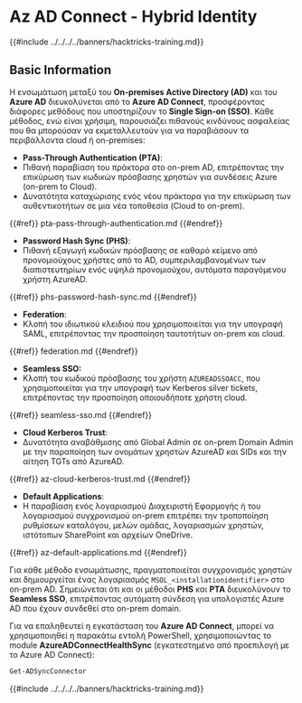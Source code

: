 # Az AD Connect - Hybrid Identity

{{#include ../../../../banners/hacktricks-training.md}}

## Basic Information

Η ενσωμάτωση μεταξύ του **On-premises Active Directory (AD)** και του **Azure AD** διευκολύνεται από το **Azure AD Connect**, προσφέροντας διάφορες μεθόδους που υποστηρίζουν το **Single Sign-on (SSO)**. Κάθε μέθοδος, ενώ είναι χρήσιμη, παρουσιάζει πιθανούς κινδύνους ασφαλείας που θα μπορούσαν να εκμεταλλευτούν για να παραβιάσουν τα περιβάλλοντα cloud ή on-premises:

- **Pass-Through Authentication (PTA)**:
- Πιθανή παραβίαση του πράκτορα στο on-prem AD, επιτρέποντας την επικύρωση των κωδικών πρόσβασης χρηστών για συνδέσεις Azure (on-prem to Cloud).
- Δυνατότητα καταχώρισης ενός νέου πράκτορα για την επικύρωση των αυθεντικοτήτων σε μια νέα τοποθεσία (Cloud to on-prem).

{{#ref}}
pta-pass-through-authentication.md
{{#endref}}

- **Password Hash Sync (PHS)**:
- Πιθανή εξαγωγή κωδικών πρόσβασης σε καθαρό κείμενο από προνομιούχους χρήστες από το AD, συμπεριλαμβανομένων των διαπιστευτηρίων ενός υψηλά προνομιούχου, αυτόματα παραγόμενου χρήστη AzureAD.

{{#ref}}
phs-password-hash-sync.md
{{#endref}}

- **Federation**:
- Κλοπή του ιδιωτικού κλειδιού που χρησιμοποιείται για την υπογραφή SAML, επιτρέποντας την προσποίηση ταυτοτήτων on-prem και cloud.

{{#ref}}
federation.md
{{#endref}}

- **Seamless SSO:**
- Κλοπή του κωδικού πρόσβασης του χρήστη `AZUREADSSOACC`, που χρησιμοποιείται για την υπογραφή των Kerberos silver tickets, επιτρέποντας την προσποίηση οποιουδήποτε χρήστη cloud.

{{#ref}}
seamless-sso.md
{{#endref}}

- **Cloud Kerberos Trust**:
- Δυνατότητα αναβάθμισης από Global Admin σε on-prem Domain Admin με την παραποίηση των ονομάτων χρηστών AzureAD και SIDs και την αίτηση TGTs από AzureAD.

{{#ref}}
az-cloud-kerberos-trust.md
{{#endref}}

- **Default Applications**:
- Η παραβίαση ενός λογαριασμού Διαχειριστή Εφαρμογής ή του λογαριασμού συγχρονισμού on-prem επιτρέπει την τροποποίηση ρυθμίσεων καταλόγου, μελών ομάδας, λογαριασμών χρηστών, ιστότοπων SharePoint και αρχείων OneDrive.

{{#ref}}
az-default-applications.md
{{#endref}}

Για κάθε μέθοδο ενσωμάτωσης, πραγματοποιείται συγχρονισμός χρηστών και δημιουργείται ένας λογαριασμός `MSOL_<installationidentifier>` στο on-prem AD. Σημειώνεται ότι και οι μέθοδοι **PHS** και **PTA** διευκολύνουν το **Seamless SSO**, επιτρέποντας αυτόματη σύνδεση για υπολογιστές Azure AD που έχουν συνδεθεί στο on-prem domain.

Για να επαληθευτεί η εγκατάσταση του **Azure AD Connect**, μπορεί να χρησιμοποιηθεί η παρακάτω εντολή PowerShell, χρησιμοποιώντας το module **AzureADConnectHealthSync** (εγκατεστημένο από προεπιλογή με το Azure AD Connect):
```powershell
Get-ADSyncConnector
```
{{#include ../../../../banners/hacktricks-training.md}}
